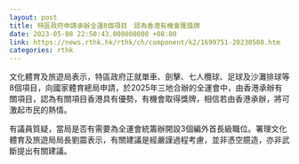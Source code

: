 ```yaml
---
layout: post
title: 特區政府申請承辦全運8個項目　認為香港有機會獲獎牌
date: 2023-05-08 22:50:43.000000000 +08:00
link: https://news.rthk.hk/rthk/ch/component/k2/1699751-20230508.htm
categories: rthk
---
```


文化體育及旅遊局表示，特區政府正就單車、劍擊、七人欖球、足球及沙灘排球等8個項目，向國家體育總局申請，於2025年三地合辦的全運會中，由香港承辦有關項目，認為有關項目香港具有優勢，有機會取得獎牌，相信若由香港承辦，將可激起市民的熱情。

有議員質疑，當局是否有需要為全運會統籌辦開設3個編外首長級職位。署理文化體育及旅遊局局長劉震表示，有關建議是經嚴謹過程考慮，並非憑空臆造，亦非武斷提出有關建議。
